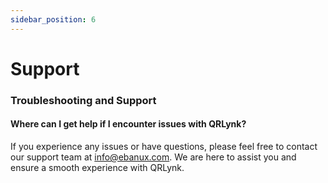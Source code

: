 ```yaml
---
sidebar_position: 6
---
```


# Support

### Troubleshooting and Support

#### Where can I get help if I encounter issues with QRLynk?

If you experience any issues or have questions, please feel free to contact our support team at [info@ebanux.com](mailto:info@ebanux.com). We are here to assist you and ensure a smooth experience with QRLynk.
